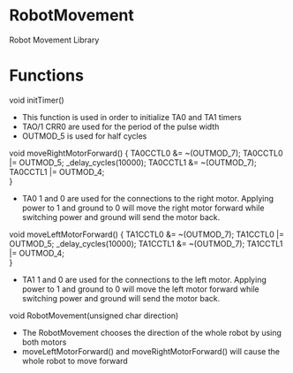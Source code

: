 RobotMovement
=============

Robot Movement Library

Functions
=========

void initTimer()

  * This function is used in order to initialize TA0 and TA1 timers
  * TAO/1 CRR0 are used for the period of the pulse width
  * OUTMOD_5 is used for half cycles

void moveRightMotorForward()
{
	TA0CCTL0 &= ~(OUTMOD_7);
 	TA0CCTL0 |= OUTMOD_5;
 	_delay_cycles(10000);
 	TA0CCTL1 &= ~(OUTMOD_7);
 	TA0CCTL1 |= OUTMOD_4;        
}

  * TA0 1 and 0 are used for the connections to the right motor. Applying power to 1 and ground to 0 will move the right motor forward while switching power and ground will send the motor back.

void moveLeftMotorForward()
{
	TA1CCTL0 &= ~(OUTMOD_7);
 	TA1CCTL0 |= OUTMOD_5;
 	_delay_cycles(10000);
 	TA1CCTL1 &= ~(OUTMOD_7);
 	TA1CCTL1 |= OUTMOD_4;       
}

  * TA1 1 and 0 are used for the connections to the left motor. Applying power to 1 and ground to 0 will move the left motor forward while switching power and ground will send the motor back.
  
void RobotMovement(unsigned char direction)

  * The RobotMovement chooses the direction of the whole robot by using both motors
  * moveLeftMotorForward() and moveRightMotorForward() will cause the whole robot to move forward
